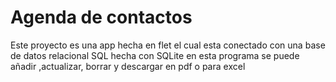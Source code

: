 # Agenda de contactos

Este proyecto es una app hecha en flet el cual esta conectado con
una base de datos relacional SQL hecha con SQLite en esta programa se
puede añadir ,actualizar, borrar y descargar en pdf o para excel 
